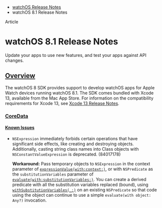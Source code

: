 - [watchOS Release Notes](https://developer.apple.com/documentation/watchos-release-notes)
- watchOS 8.1 Release Notes

Article

# watchOS 8.1 Release Notes

Update your apps to use new features, and test your apps against API changes.

## [Overview](https://developer.apple.com/documentation/watchos-release-notes/watchos-8_1-release-notes#overview)

The watchOS 8 SDK provides support to develop watchOS apps for Apple Watch devices running watchOS 8.1. The SDK comes bundled with Xcode 13, available from the Mac App Store. For information on the compatibility requirements for Xcode 13, see [Xcode 13 Release Notes](https://developer.apple.com/documentation/Xcode-Release-Notes/xcode-13-release-notes).

### [CoreData](https://developer.apple.com/documentation/watchos-release-notes/watchos-8_1-release-notes#CoreData)

#### [Known Issues](https://developer.apple.com/documentation/watchos-release-notes/watchos-8_1-release-notes#Known-Issues)

- `NSExpression` immediately forbids certain operations that have significant side effects, like creating and destroying objects. Additionally, casting string class names into Class objects with `NSConstantValueExpression` is deprecated. (84017178)

  **Workaround:** Pass temporary objects to `NSExpression` in the context parameter of [`expressionValue(with:context:)`](https://developer.apple.com/documentation/Foundation/NSExpression/expressionValue(with:context:)), or with `NSPredicate` as the `substitutionVariables` parameter of [`evaluate(with:substitutionVariables:)`](https://developer.apple.com/documentation/Foundation/NSPredicate/evaluate(with:substitutionVariables:)). You can create a derived predicate with all the substitution variables replaced (bound), using [`withSubstitutionVariables(_:)`](https://developer.apple.com/documentation/Foundation/NSPredicate/withSubstitutionVariables(_:)) on an existing `NSPredicate` so that code using the object can continue to use a simple `evaluate(with object: Any?)` invocation.
